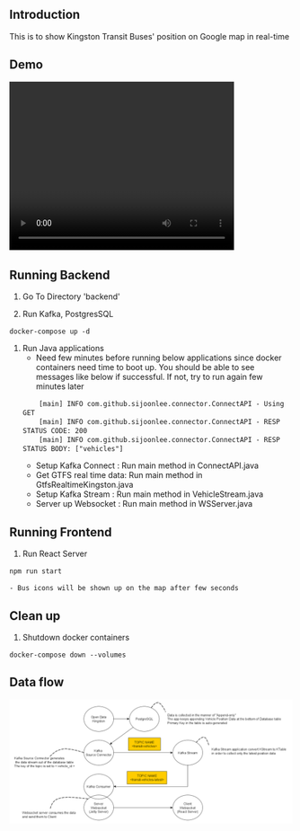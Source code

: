 ## Introduction

This is to show Kingston Transit Buses' position on Google map in real-time

## Demo

<div>
    <video height="300" width="400">
        <source src="busdemo.mp4" type="video/mp4">
    </video>
</div>

## Running Backend
1. Go To Directory 'backend'

1. Run Kafka, PostgresSQL
```
docker-compose up -d
```

1. Run Java applications
    - Need few minutes before running below applications since docker containers need time to boot up. You should be able to see messages like below if successful. If not, try to run again few minutes later
    ```
        [main] INFO com.github.sijoonlee.connector.ConnectAPI - Using GET
        [main] INFO com.github.sijoonlee.connector.ConnectAPI - RESP STATUS CODE: 200
        [main] INFO com.github.sijoonlee.connector.ConnectAPI - RESP STATUS BODY: ["vehicles"]
    ```
    - Setup Kafka Connect : Run main method in ConnectAPI.java
    - Get GTFS real time data: Run main method in GtfsRealtimeKingston.java
    - Setup Kafka Stream : Run main method in VehicleStream.java
    - Server up Websocket : Run main method in WSServer.java

## Running Frontend
1. Run React Server
```
npm run start
```
    - Bus icons will be shown up on the map after few seconds

## Clean up
1. Shutdown docker containers
```
docker-compose down --volumes
```

## Data flow
![img](./data-flow.png)



    